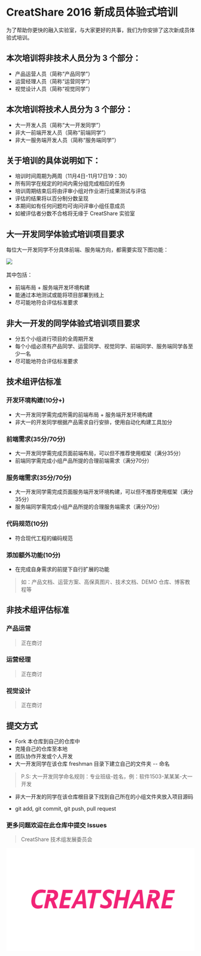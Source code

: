 # CreatShare 2016 新成员体验式培训

为了帮助你更快的融入实验室，与大家更好的共事，我们为你安排了这次新成员体验式培训。

## 本次培训将非技术人员分为 3 个部分：

* 产品运营人员（简称“产品同学”）
* 运营经理人员（简称“运营同学”）
* 视觉设计人员（简称“视觉同学”）

## 本次培训将技术人员分为 3 个部分：

* 大一开发人员（简称“大一开发同学”）
* 非大一前端开发人员（简称“前端同学”）
* 非大一服务端开发人员（简称“服务端同学”）

## 关于培训的具体说明如下：

* 培训时间周期为两周（11月4日-11月17日19：30）
* 所有同学在规定的时间内需分组完成相应的任务
* 培训周期结束后将由评审小组对作业进行成果测试与评估
* 评估的结果将以百分制分数呈现
* 本期间如有任何问题均可询问评审小组任意成员
* 如被评估者分数不合格将无缘于 CreatShare 实验室

## 大一开发同学体验式培训项目要求

每位大一开发同学不分具体前端、服务端方向，都需要实现下图功能：

![](./demo-template.png)

其中包括：

* 前端布局 + 服务端开发环境构建
* 能通过本地测试或能将项目部署到线上
* 尽可能地符合评估标准要求

## 非大一开发的同学体验式培训项目要求

* 分五个小组进行项目的全周期开发
* 每个小组必须有产品同学、运营同学、视觉同学、前端同学、服务端同学各至少一名
* 尽可能地符合评估标准要求

## 技术组评估标准

### 开发环境构建(10分+) 

* 大一开发同学需完成所需的前端布局 + 服务端开发环境构建
* 非大一的开发同学根据产品需求自行安排，使用自动化构建工具加分

### 前端需求(35分/70分) 

* 大一开发同学需完成页面前端布局，可以但不推荐使用框架（满分35分）
* 前端同学需完成小组产品所提的合理前端需求（满分70分）

### 服务端需求(35分/70分) 

* 大一开发同学需完成页面服务端开发环境构建，可以但不推荐使用框架（满分35分）
* 服务端同学需完成小组产品所提的合理服务端需求（满分70分）

### 代码规范(10分) 

* 符合现代工程的编码规范

### 添加额外功能(10分) 

* 在完成自身需求的前提下自行扩展的功能

> 如：产品文档、运营方案、高保真图片、技术文档、DEMO 仓库、博客教程等

## 非技术组评估标准

### 产品运营

> 正在商讨

### 运营经理

> 正在商讨

### 视觉设计

> 正在商讨

## 提交方式

* Fork 本仓库到自己的仓库中
* 克隆自己的仓库至本地
* 团队协作开发或个人开发
* 大一开发同学在该仓库 freshman 目录下建立自己的文件夹 -- 命名

> P.S: 大一开发同学命名规则：专业班级-姓名，例：软件1503-某某某-大一开发

* 非大一开发的同学在该仓库根目录下找到自己所在的小组文件夹放入项目源码

* git add, git commit, git push, pull request

### 更多问题欢迎在此仓库中提交 Issues

> CreatShare 技术组发展委员会

![](./CreatShare-logo-pink.png)

